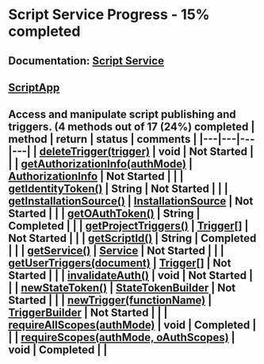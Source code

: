 # Script Service Progress - 15% completed
**Documentation:** [Script Service](https://developers.google.com/apps-script/reference/script)
---
## [ScriptApp](https://developers.google.com/apps-script/reference/script/script-app)
Access and manipulate script publishing and triggers.
(4 methods out of 17 (24%) completed
| method | return | status | comments |
|---|---|---|---|
| [deleteTrigger(trigger)](https://developers.google.com/apps-script/reference/script/script-app#deletetriggertrigger) | void | Not Started | |
| [getAuthorizationInfo(authMode)](https://developers.google.com/apps-script/reference/script/script-app#getauthorizationinfoauthMode) | [AuthorizationInfo](#authorizationinfo) | Not Started | |
| [getIdentityToken()](https://developers.google.com/apps-script/reference/script/script-app#getidentitytoken) | String | Not Started | |
| [getInstallationSource()](https://developers.google.com/apps-script/reference/script/script-app#getinstallationsource) | [InstallationSource](#installationsource) | Not Started | |
| [getOAuthToken()](https://developers.google.com/apps-script/reference/script/script-app#getoauthtoken) | String | Completed | |
| [getProjectTriggers()](https://developers.google.com/apps-script/reference/script/script-app#getprojecttriggers) | [Trigger[]](#trigger) | Not Started | |
| [getScriptId()](https://developers.google.com/apps-script/reference/script/script-app#getscriptid) | String | Completed | |
| [getService()](https://developers.google.com/apps-script/reference/script/script-app#getservice) | [Service](#service) | Not Started | |
| [getUserTriggers(document)](https://developers.google.com/apps-script/reference/script/script-app#getusertriggersdocument) | [Trigger[]](#trigger) | Not Started | |
| [invalidateAuth()](https://developers.google.com/apps-script/reference/script/script-app#invalidateauth) | void | Not Started | |
| [newStateToken()](https://developers.google.com/apps-script/reference/script/script-app#newstatetoken) | [StateTokenBuilder](#statetokenbuilder) | Not Started | |
| [newTrigger(functionName)](https://developers.google.com/apps-script/reference/script/script-app#newtriggerfunctionname) | [TriggerBuilder](#triggerbuilder) | Not Started | |
| [requireAllScopes(authMode)](https://developers.google.com/apps-script/reference/script/script-app#requireallscopesauthMode) | void | Completed | |
| [requireScopes(authMode, oAuthScopes)](https://developers.google.com/apps-script/reference/script/script-app#requirescopesauthMode,-oAuthScopes) | void | Completed | |
---